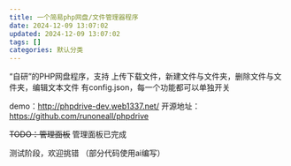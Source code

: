 ```yaml
---
title: 一个简易php网盘/文件管理器程序
date: 2024-12-09 13:07:02
updated: 2024-12-09 13:07:02
tags: []
categories: 默认分类
---
```


“自研”的PHP网盘程序，支持 上传下载文件，新建文件与文件夹，删除文件与文件夹，编辑文本文件
有config.json，每一个功能都可以单独开关

demo：http://phpdrive-dev.web1337.net/
开源地址：https://github.com/runoneall/phpdrive

~~TODO：管理面板~~ 管理面板已完成

测试阶段，欢迎挑错
（部分代码使用ai编写）
